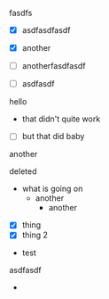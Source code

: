 fasdfs

*   [x] asdfasdfasdf

*   [x] another

*   [ ] anotherfasdfasdf

*   [ ] asdfasdf

hello

*   that didn't quite work
*   [ ] but that did baby

another

deleted

*   what is going on
    *   another
        *   another
*   [x] thing
*   [x] thing 2
*   test



asdfasdf

*
